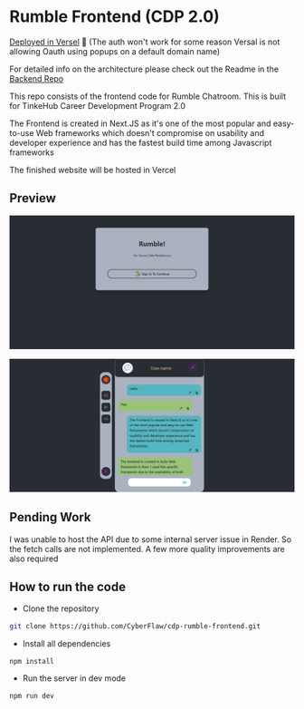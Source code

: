 # Rumble Frontend (CDP 2.0)

[Deployed in Versel](https://cdp-rumble-frontend.vercel.app/) 🚀 (The auth won't work for some reason Versal is not allowing Oauth using popups on a default domain name)

For detailed info on the architecture please check out the Readme in the [Backend Repo](https://github.com/CyberFlaw/cdp-rumble-backend)

This repo consists of the frontend code for Rumble Chatroom. This is built for TinkeHub Career Development Program 2.0

The Frontend is created in Next.JS as it's one of the most popular and easy-to-use Web frameworks which doesn't compromise on usability and developer experience and has the fastest build time among Javascript frameworks

The finished website will be hosted in Vercel

## Preview

![home](/screenshots/home.jpg)

![chat](/screenshots/chat.jpg)

## Pending Work

I was unable to host the API due to some internal server issue in Render. So the fetch calls are not implemented. A few more quality improvements are also required

## How to run the code

- Clone the repository

```bash
git clone https://github.com/CyberFlaw/cdp-rumble-frontend.git
```

- Install all dependencies

```node
npm install
```

- Run the server in dev mode

```node
npm run dev
```

